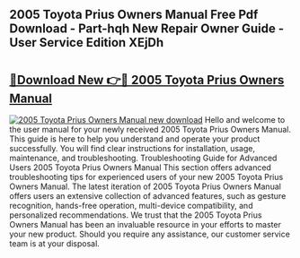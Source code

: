 ## 2005 Toyota Prius Owners Manual Free Pdf Download - Part-hqh New Repair Owner Guide - User Service Edition XEjDh

# <h2><a href="http://bc32018.oget.top/?id=2005+Toyota+Prius+Owners+Manual">🔗Download New 👉🔴 2005 Toyota Prius Owners Manual</a></h2>

[![2005 Toyota Prius Owners Manual new download](https://i.imgur.com/5g1atiW.png)](http://bc32018.oget.top/?id=2005+Toyota+Prius+Owners+Manual)
Hello and welcome to the user manual for your newly received 2005 Toyota Prius Owners Manual. This guide is here to help you understand and operate your product successfully. You will find clear instructions for installation, usage, maintenance, and troubleshooting. Troubleshooting Guide for Advanced Users 2005 Toyota Prius Owners Manual This section offers advanced troubleshooting tips for experienced users of your new 2005 Toyota Prius Owners Manual. The latest iteration of 2005 Toyota Prius Owners Manual offers users an extensive collection of advanced features, such as gesture recognition, hands-free operation, multi-device compatibility, and personalized recommendations. We trust that the 2005 Toyota Prius Owners Manual has been an invaluable resource in your efforts to master your new product. Should you require any assistance, our customer service team is at your disposal.
